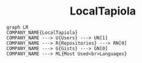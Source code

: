 <h1 align="center">LocalTapiola</h1>

```mermaid
graph LR
COMPANY_NAME{LocalTapiola}
COMPANY_NAME ---> U{Users} ---> UN[1]
COMPANY_NAME ---> R{Repositories} ---> RN[0]
COMPANY_NAME ---> G{Gists} ---> GN[0]
COMPANY_NAME ---> ML{Most Used<br>Languages}
```
